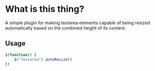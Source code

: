 # What is this thing?
A simple plugin for making textarea elements capable of being resized automatically based on the combined height of its content.


## Usage
```javascript
$(function() {
    $("textarea").autoResize()
})
```
